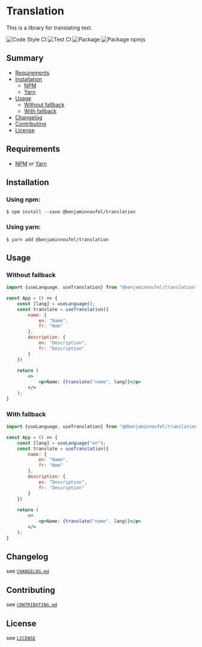 # Translation

This is a library for translating text.

![Code Style CI](https://github.com/benjaminnoufel/translation/workflows/Code%20Style%20CI/badge.svg)
![Test CI](https://github.com/benjaminnoufel/translation/workflows/Test%20CI/badge.svg)
![Package](https://github.com/benjaminnoufel/translation/workflows/Package/badge.svg)
![Package npmjs](https://github.com/benjaminnoufel/translation/workflows/Package%20npmjs/badge.svg)

## Summary

- [Requirements](#requirements)
- [Installation](#installation)
  - [NPM](#using-npm)
  - [Yarn](#using-yarn)
- [Usage](#usage)
    - [Without fallback](#without-fallback)
    - [With fallback](#with-fallback)
- [Changelog](#changelog)
- [Contributing](#contributing)
- [License](#license)

## Requirements

- [NPM][npm] or [Yarn][yarn]

## Installation

### Using npm:

```console
$ npm install --save @benjaminnoufel/translation
```

### Using yarn:

```console
$ yarn add @benjaminnoufel/translation
```

## Usage

### Without fallback
```jsx
import {useLanguage, useTranslation} from "@benjaminnoufel/translation";

const App = () => {
    const [lang] = useLanguage();
    const translate = useTranslation({
        name: {
            en: "Name",
            fr: "Nom"
        },
        description: {
            en: "Description",
            fr: "Description"
        } 
    })
    
    return (
        <>
            <p>Name: {translate("name", lang)}</p>
        </>
    );   
}

```


### With fallback
```jsx
import {useLanguage, useTranslation} from "@@benjaminnoufel/translation";

const App = () => {
    const [lang] = useLanguage("en");
    const translate = useTranslation({
        name: {
            en: "Name",
            fr: "Nom"
        },
        description: {
            en: "Description",
            fr: "Description"
        } 
    })
    
    return (
        <>
            <p>Name: {translate("name", lang)}</p>
        </>
    );   
}

```
## Changelog

see [`CHANGELOG.md`](./CHANGELOG.md)

## Contributing

see [`CONTRIBUTING.md`](./CONTRIBUTING.md)

## License

see [`LICENSE`](./LICENSE)

[npm]: https://www.npmjs.com/
[yarn]: https://yarnpkg.com/
